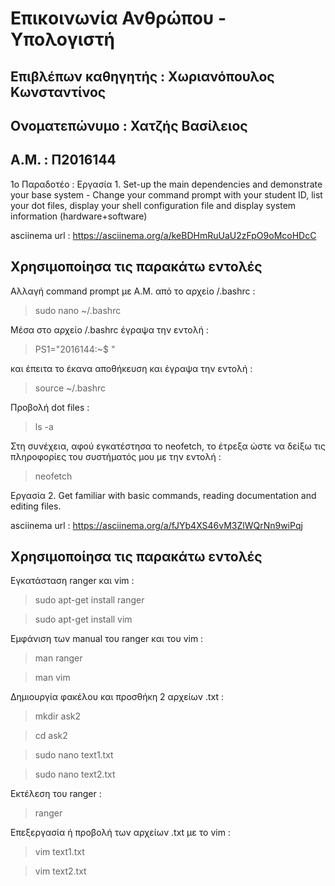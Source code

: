 # **Επικοινωνία Ανθρώπου - Υπολογιστή**

## **Επιβλέπων καθηγητής : Χωριανόπουλος Κωνσταντίνος**

## **Ονοματεπώνυμο : Χατζής Βασίλειος**

## **Α.Μ. : Π2016144**

1ο Παραδοτέο : 
Eργασία 1. Set-up the main dependencies and demonstrate your base system - Change your command prompt with your student ID, list your dot files, display your shell configuration file and display system information (hardware+software)

asciinema url : https://asciinema.org/a/keBDHmRuUaU2zFpO9oMcoHDcC

## Χρησιμοποίησα τις παρακάτω εντολές

Αλλαγή command prompt με Α.Μ. από το αρχείο /.bashrc :

>sudo nano ~/.bashrc

Μέσα στο αρχείο /.bashrc έγραψα την εντολή :

>PS1="2016144:~$ "

και έπειτα το έκανα αποθήκευση και έγραψα την εντολή :

>source ~/.bashrc

Προβολή dot files :

>ls -a

Στη συνέχεια, αφού εγκατέστησα το neofetch, το έτρεξα ώστε να δείξω τις πληροφορίες του συστήματός μου με την εντολή :

>neofetch

Εργασία 2. Get familiar with basic commands, reading documentation and editing files.

asciinema url : https://asciinema.org/a/fJYb4XS46vM3ZlWQrNn9wiPqj

## Χρησιμοποίησα τις παρακάτω εντολές

Εγκατάσταση ranger και vim :

>sudo apt-get install ranger

>sudo apt-get install vim

Εμφάνιση των manual του ranger και του vim :

>man ranger

>man vim

Δημιουργία φακέλου και προσθήκη 2 αρχείων .txt :

>mkdir ask2

>cd ask2

>sudo nano text1.txt

>sudo nano text2.txt

Εκτέλεση του ranger : 

>ranger

Επεξεργασία ή προβολή των αρχείων .txt με το vim :

>vim text1.txt

>vim text2.txt

